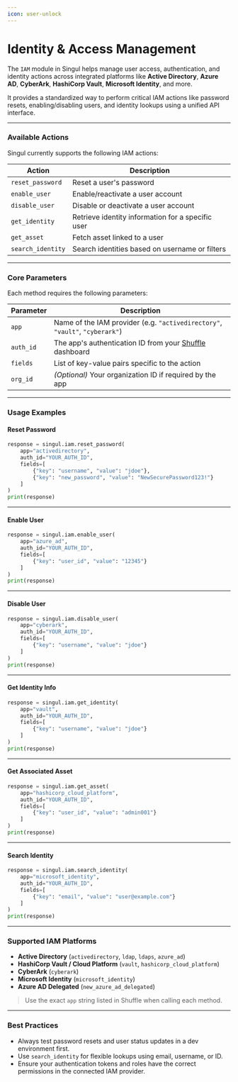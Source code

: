 ```yaml
---
icon: user-unlock
---
```


# Identity & Access Management

The `IAM` module in Singul helps manage user access, authentication, and identity actions across integrated platforms like **Active Directory**, **Azure AD**, **CyberArk**, **HashiCorp Vault**, **Microsoft Identity**, and more.

It provides a standardized way to perform critical IAM actions like password resets, enabling/disabling users, and identity lookups using a unified API interface.

***

### Available Actions

Singul currently supports the following IAM actions:

| Action            | Description                                       |
| ----------------- | ------------------------------------------------- |
| `reset_password`  | Reset a user's password                           |
| `enable_user`     | Enable/reactivate a user account                  |
| `disable_user`    | Disable or deactivate a user account              |
| `get_identity`    | Retrieve identity information for a specific user |
| `get_asset`       | Fetch asset linked to a user                      |
| `search_identity` | Search identities based on username or filters    |

***

### Core Parameters

Each method requires the following parameters:

| Parameter | Description                                                                     |
| --------- | ------------------------------------------------------------------------------- |
| `app`     | Name of the IAM provider (e.g. `"activedirectory"`, `"vault"`, `"cyberark"`)    |
| `auth_id` | The app's authentication ID from your [Shuffle](https://shuffler.io/) dashboard |
| `fields`  | List of key-value pairs specific to the action                                  |
| `org_id`  | _(Optional)_ Your organization ID if required by the app                        |

***

### Usage Examples

#### Reset Password

```python
response = singul.iam.reset_password(
    app="activedirectory",
    auth_id="YOUR_AUTH_ID",
    fields=[
        {"key": "username", "value": "jdoe"},
        {"key": "new_password", "value": "NewSecurePassword123!"}
    ]
)
print(response)
```

***

#### Enable User

```python
response = singul.iam.enable_user(
    app="azure_ad",
    auth_id="YOUR_AUTH_ID",
    fields=[
        {"key": "user_id", "value": "12345"}
    ]
)
print(response)
```

***

#### Disable User

```python
response = singul.iam.disable_user(
    app="cyberark",
    auth_id="YOUR_AUTH_ID",
    fields=[
        {"key": "username", "value": "jdoe"}
    ]
)
print(response)
```

***

#### Get Identity Info

```python
response = singul.iam.get_identity(
    app="vault",
    auth_id="YOUR_AUTH_ID",
    fields=[
        {"key": "username", "value": "jdoe"}
    ]
)
print(response)
```

***

#### Get Associated Asset

```python
response = singul.iam.get_asset(
    app="hashicorp_cloud_platform",
    auth_id="YOUR_AUTH_ID",
    fields=[
        {"key": "user_id", "value": "admin001"}
    ]
)
print(response)
```

***

#### Search Identity

```python
response = singul.iam.search_identity(
    app="microsoft_identity",
    auth_id="YOUR_AUTH_ID",
    fields=[
        {"key": "email", "value": "user@example.com"}
    ]
)
print(response)
```

***

### Supported IAM Platforms

* **Active Directory** (`activedirectory`, `ldap`, `ldaps`, `azure_ad`)
* **HashiCorp Vault / Cloud Platform** (`vault`, `hashicorp_cloud_platform`)
* **CyberArk** (`cyberark`)
* **Microsoft Identity** (`microsoft_identity`)
* **Azure AD Delegated** (`new_azure_ad_delegated`)

> Use the exact `app` string listed in Shuffle when calling each method.

***

### Best Practices

* Always test password resets and user status updates in a dev environment first.
* Use `search_identity` for flexible lookups using email, username, or ID.
* Ensure your authentication tokens and roles have the correct permissions in the connected IAM provider.
